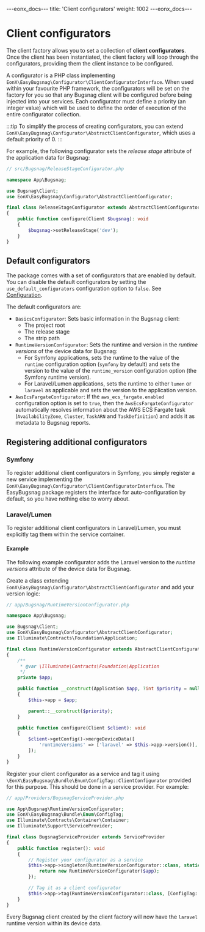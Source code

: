 ---eonx_docs---
title: 'Client configurators'
weight: 1002
---eonx_docs---

# Client configurators

The client factory allows you to set a collection of **client configurators**. Once the client has been instantiated,
the client factory will loop through the configurators, providing them the client instance to be configured.

A configurator is a PHP class implementing `EonX\EasyBugsnag\Configurator\ClientConfiguratorInterface`. When used within
your favourite PHP framework, the configurators will be set on the factory for you so that any Bugsnag client will be
configured before being injected into your services. Each configurator must define a priority (an integer value) which
will be used to define the order of execution of the entire configurator collection.

:::tip
To simplify the process of creating configurators, you can extend
`EonX\EasyBugsnag\Configurator\AbstractClientConfigurator`, which uses a default priority of 0.
:::

For example, the following configurator sets the *release stage* attribute of the application data for Bugsnag:

```php
// src/Bugsnag/ReleaseStageConfigurator.php

namespace App\Bugsnag;

use Bugsnag\Client;
use EonX\EasyBugsnag\Configurator\AbstractClientConfigurator;

final class ReleaseStageConfigurator extends AbstractClientConfigurator
{
    public function configure(Client $bugsnag): void
    {
        $bugsnag->setReleaseStage('dev');
    }
}
```

## Default configurators

The package comes with a set of configurators that are enabled by default. You can disable the default configurators by
setting the `use_default_configurators` configuration option to `false`. See [Configuration](config.md).

The default configurators are:

- `BasicsConfigurator`: Sets basic information in the Bugsnag client:
    - The project root
    - The release stage
    - The strip path
- `RuntimeVersionConfigurator`: Sets the runtime and version in the *runtime versions* of the device data for Bugsnag:
    - For Symfony applications, sets the runtime to the value of the `runtime` configuration option (`symfony` by default)
      and sets the version to the value of the `runtime_version` configuration option (the Symfony runtime version).
    - For Laravel/Lumen applications, sets the runtime to either `lumen` or `laravel` as applicable and sets the version
      to the application version.
- `AwsEcsFargateConfigurator`: If the `aws_ecs_fargate.enabled` configuration option is set to `true`, then the
  `AwsEcsFargateConfigurator` automatically resolves information about the AWS ECS Fargate task (`AvailabilityZone`,
  `Cluster`, `TaskARN` and `TaskDefinition`) and adds it as metadata to Bugsnag reports.

## Registering additional configurators

### Symfony

To register additional client configurators in Symfony, you simply register a new service implementing the
`EonX\EasyBugsnag\Configurator\ClientConfiguratorInterface`. The EasyBugsnag package registers the interface for
auto-configuration by default, so you have nothing else to worry about.

### Laravel/Lumen

To register additional client configurators in Laravel/Lumen, you must explicitly tag them within the service container.

#### Example

The following example configurator adds the Laravel version to the *runtime versions* attribute of the device data for
Bugsnag.

Create a class extending `EonX\EasyBugsnag\Configurator\AbstractClientConfigurator` and add your version logic:

```php
// app/Bugsnag/RuntimeVersionConfigurator.php

namespace App\Bugsnag;

use Bugsnag\Client;
use EonX\EasyBugsnag\Configurator\AbstractClientConfigurator;
use Illuminate\Contracts\Foundation\Application;

final class RuntimeVersionConfigurator extends AbstractClientConfigurator
{
    /**
     * @var \Illuminate\Contracts\Foundation\Application
     */
    private $app;

    public function __construct(Application $app, ?int $priority = null)
    {
        $this->app = $app;

        parent::__construct($priority);
    }

    public function configure(Client $client): void
    {
        $client->getConfig()->mergeDeviceData([
            'runtimeVersions' => ['laravel' => $this->app->version()],
        ]);
    }
}
```

Register your client configurator as a service and tag it using `\EonX\EasyBugsnag\Bundle\Enum\ConfigTag::ClientConfigurator` provided for this purpose.
This should be done in a service provider. For example:

```php
// app/Providers/BugsnagServiceProvider.php

use App\Bugsnag\RuntimeVersionConfigurator;
use EonX\EasyBugsnag\Bundle\Enum\ConfigTag;
use Illuminate\Contracts\Container\Container;
use Illuminate\Support\ServiceProvider;

final class BugsnagServiceProvider extends ServiceProvider
{
    public function register(): void
    {
        // Register your configurator as a service
        $this->app->singleton(RuntimeVersionConfigurator::class, static function (Container $app): RuntimeVersionConfigurator {
            return new RuntimeVersionConfigurator($app);
        });

        // Tag it as a client configurator
        $this->app->tag(RuntimeVersionConfigurator::class, [ConfigTag::ClientConfigurator->value]);
    }
}
```

Every Bugsnag client created by the client factory will now have the `laravel` runtime version within its device data.
